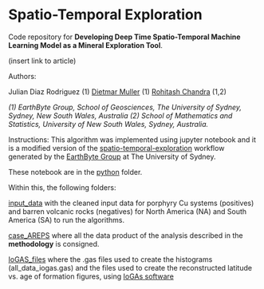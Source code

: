 # Spatio-Temporal Exploration 

Code repository for **Developing Deep Time Spatio-Temporal Machine Learning Model as a Mineral Exploration Tool**.

(insert link to article)

Authors:

Julian Diaz Rodriguez (1)
[Dietmar Muller](https://github.com/dietmarmuller) (1)
[Rohitash Chandra](https://github.com/rohitash-chandra) (1,2)

*(1) EarthByte Group, School of Geosciences, The University of Sydney, Sydney, New South Wales, Australia*
*(2) School of Mathematics and Statistics, University of New South Wales, Sydney, Australia.*

Instructions:
This algorithm was implemented using jupyter notebook and it is a modified version of the [spatio-temporal-exploration](https://github.com/EarthByte/spatio-temporal-exploration) workflow generated by the [EarthByte Group](https://github.com/EarthByte) at The University of Sydney. 

These notebook are in the [python](https://github.com/geo-julian/spatiotemporal_exploration/tree/main/python) folder.

Within this, the following folders:

[input_data](https://github.com/geo-julian/spatiotemporal_exploration/tree/main/python/input_data) with the cleaned input data for porphyry Cu systems (positives) and barren volcanic rocks (negatives) for North America (NA) and South America (SA) to run the algorithms.

[case_AREPS](https://github.com/geo-julian/spatiotemporal_exploration/tree/main/python/case_AREPS) where all the data product of the analysis described in the __methodology__ is consigned.

[IoGAS_files](https://github.com/geo-julian/spatiotemporal_exploration/tree/main/python/IoGAS_files) where the .gas files used to create the histograms (all_data_iogas.gas) and the files used to create the reconstructed latitude vs. age of formation figures, using [IoGAs software](https://reflexnow.com/product/iogas/) 




 

